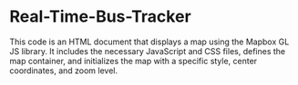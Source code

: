 # Real-Time-Bus-Tracker
This code is an HTML document that displays a map using the Mapbox GL JS library. It includes the necessary JavaScript and CSS files, defines the map container, and initializes the map with a specific style, center coordinates, and zoom level.
